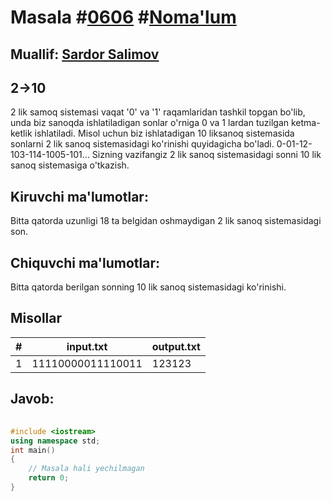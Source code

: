 
<h1>Masala #<a href="https://robocontest.uz/tasks/0606">0606</a> #<a href="https://robocontest.uz/tasks?category=1">Noma'lum</a></h1>
<h2> Muallif: <a href="https://robocontest.uz/profile/ds_forrest">Sardor Salimov</a></h2>
<h2>2->10</h2>
<p>2 lik samoq sistemasi vaqat '0' va '1' raqamlaridan tashkil topgan bo'lib, unda biz sanoqda ishlatiladigan sonlar o'rniga 0 va 1 lardan tuzilgan ketma-ketlik ishlatiladi.
Misol uchun biz ishlatadigan 10 liksanoq sistemasida sonlarni 2 lik sanoq sistemasidagi ko'rinishi quyidagicha bo'ladi.
0-01-12-103-114-1005-101...
Sizning vazifangiz 2 lik sanoq sistemasidagi sonni 10 lik sanoq sistemasiga o'tkazish.</p>
<h2>Kiruvchi ma'lumotlar:</h2>
<p>Bitta qatorda uzunligi 18 ta belgidan oshmaydigan 2 lik sanoq sistemasidagi son.</p>
<h2>Chiquvchi ma'lumotlar:</h2>
<p>Bitta qatorda berilgan sonning 10 lik sanoq sistemasidagi ko'rinishi.</p>
<h2>Misollar</h2>
<table>
    <thead>
        <tr>
            <th>#</th>
            <th>input.txt</th>
            <th>output.txt</th>
        </tr>
    </thead>
    <tbody>
            <tr>
                <td>1</td>
                <td>11110000011110011</td>
                <td>123123</td>
            </tr>
    </tbody>
    </table>
    
<h2>Javob:</h2>

######
```cpp
#include <iostream>
using namespace std;
int main()
{
    // Masala hali yechilmagan
    return 0;
}
```
